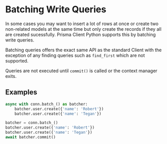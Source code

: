 # Batching Write Queries

In some cases you may want to insert a lot of rows at once or create two non-related models at the same time but only create the records if they all are created sucessfully. Prisma Client Python supports this by batching write queries.

Batching queries offers the exact same API as the standard Client with the exception of any finding queries such as `find_first` which are not supported.

Queries are not executed until `commit()` is called or the context manager exits.

## Examples

```py
async with conn.batch_() as batcher:
    batcher.user.create({'name': 'Robert'})
    batcher.user.create({'name': 'Tegan'})
```

```py
batcher = conn.batch_()
batcher.user.create({'name': 'Robert'})
batcher.user.create({'name': 'Tegan'})
await batcher.commit()
```

